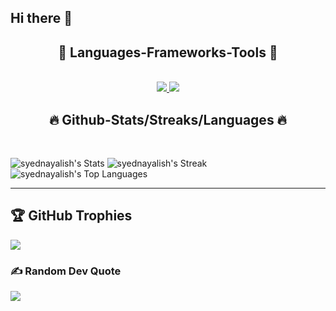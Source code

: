 ## Hi there 👋

<!--
*syednayalish/syednayalish* is a ✨ special ✨ repository because its README.md appears on your GitHub profile.
-->

<h2 align="center">🔧 Languages-Frameworks-Tools 🔧</h2>
</br>
<div align="center">
<a href="https://skillicons.dev">
  <img src="https://skillicons.dev/icons?i=c,cpp,cs,html,css,tailwind,windicss,wordpress,js,react,jquery,java,python,&theme=dark "/>
  <img src="https://skillicons.dev/icons?i=git,github,githubactions,bootstrap,dotnet,firebase,mongodb,mysql,sqlite,eclipse,visualstudio,vscode,stackoverflow,figma,&theme=dark"/>
</a>
</div>

<h2 align="center">🔥 Github-Stats/Streaks/Languages 🔥</h2>
</br>

![syednayalish's Stats](https://github-readme-stats.vercel.app/api?username=syednayalish&theme=merko&show_icons=true&hide_border=false&count_private=false) 
![syednayalish's Streak](https://github-readme-streak-stats.herokuapp.com/?user=syednayalish&theme=merko&hide_border=false)
![syednayalish's Top Languages](https://github-readme-stats.vercel.app/api/top-langs/?username=syednayalish&theme=merko&show_icons=true&hide_border=false&layout=compact)

<hr/>

## 🏆 GitHub Trophies
![](https://github-profile-trophy.vercel.app/?username=syednayalish&theme=algolia&no-frame=false&no-bg=true&margin-w=4)

### ✍ Random Dev Quote
![](https://quotes-github-readme.vercel.app/api?type=horizontal&theme=gruvbox)

<!--
*Default Template Suggestions (commented out):*
- 🔭 I’m currently working on ...
- 🌱 I’m currently learning ...
- 👯 I’m looking to collaborate on ...
- 🤔 I’m looking for help with ...
- 💬 Ask me about ...
- 📫 How to reach me: ...
- 😄 Pronouns: ...
- ⚡ Fun fact: ...
-->
